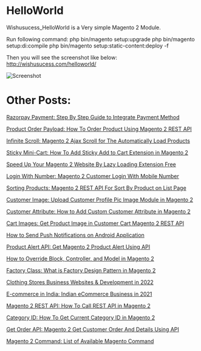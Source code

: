 # HelloWorld
Wishusucess_HelloWorld is a Very simple Magento 2 Module.

Run following command:
php bin/magento setup:upgrade
php bin/magento setup:di:compile
php bin/magento setup:static-content:deploy -f

Then you will see the screenshot like below: 
http://wishusucess.com/helloworld/

![Screenshot](https://user-images.githubusercontent.com/90965189/133890006-49c7b5cf-fd39-4a84-a5f5-69a9ae52eaca.png)




# Other Posts:

[Razorpay Payment: Step By Step Guide to Integrate Payment Method](http://www.wishusucess.com/step-by-step-guide-to-integrate-razorpay-payment-method/)

[Product Order Payload: How To Order Product Using Magento 2 REST API](http://www.wishusucess.com/magento-2-rest-api-for-product-order/)

[Infinite Scroll: Magento 2 Ajax Scroll for The Automatically Load Products](http://www.wishusucess.com/magento-2-infinite-scroll-for-the-automatically-load-products/)

[Sticky Mini-Cart: How To Add Sticky Add to Cart Extension in Magento 2](http://www.wishusucess.com/add-sticky-mini-cart-extension-in-magento-2/)

[Speed Up Your Magento 2 Website By Lazy Loading Extension Free](http://www.wishusucess.com/speed-up-your-magento-2-website-by-lazy-loading/)

[Login With Number: Magento 2 Customer Login With Mobile Number](http://www.wishusucess.com/magento-2-customer-login-with-number/)

[Sorting Products: Magento 2 REST API For Sort By Product on List Page](http://www.wishusucess.com/how-to-sorting-products-using-magento2-rest-api/)

[Customer Image: Upload Customer Profile Pic Image Module in Magento 2](http://www.wishusucess.com/upload-customer-image-for-profile-pic-in-magento-2/)

[Customer Attribute: How to Add Custom Customer Attribute in Magento 2](http://www.wishusucess.com/how-to-create-custom-customer-attribute-in-magento-2/)

[Cart Images: Get Product Image in Customer Cart Magento 2 REST API](http://www.wishusucess.com/get-magento-2-customer-cart-images/)

[How to Send Push Notifications on Android Application](http://www.wishusucess.com/how-to-send-push-notifications-on-android-application/)

[Product Alert API: Get Magento 2 Product Alert Using API](http://www.wishusucess.com/magento-2-product-alert-api/)

[How to Override Block, Controller, and Model in Magento 2](http://www.wishusucess.com/how-to-override-block/)

[Factory Class: What is Factory Design Pattern in Magento 2](http://www.wishusucess.com/what-is-factory-class-in-magento-2/)

[Clothing Stores Business Websites & Development in 2022](http://www.wishusucess.com/clothing-stores-business-websites/)

[E-commerce in India: Indian eCommerce Business in 2021](http://www.wishusucess.com/e-commerce-in-india/)

[Magento 2 REST API: How To Call REST API in Magento 2](http://www.wishusucess.com/how-to-call-magento-2-rest-api/)

[Category ID: How To Get Current Category ID in Magento 2](http://www.wishusucess.com/how-to-get-current-category-id-in-magento-2/)

[Get Order API: Magento 2 Get Customer Order And Details Using API](http://www.wishusucess.com/magento-2-get-customer-orders-api/)

[Magento 2 Command: List of Available Magento Command](http://www.wishusucess.com/list-of-magento-2-command/)
